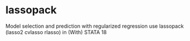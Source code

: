 # lassopack
Model selection and prediction with regularized regression use lassopack (lasso2 cvlasso rlasso) in (With) STATA 18
